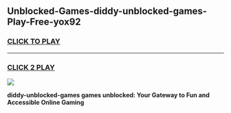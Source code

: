 
## Unblocked-Games-diddy-unblocked-games-Play-Free-yox92
<h3>
<a href="https://premium76.site?title=diddy-unblocked-games&ref=18A1">CLICK TO PLAY</a></h3>
<hr>

<h3>
<a href="https://premium76.site?title=diddy-unblocked-games&ref=18A1">CLICK 2 PLAY</a>
  
</h3>

<a href="https://premium76.site?title=diddy-unblocked-games&ref=18A1"><img src="https://clearcache.store/games.png"></a>


**diddy-unblocked-games games unblocked: Your Gateway to Fun and Accessible Online Gaming**
